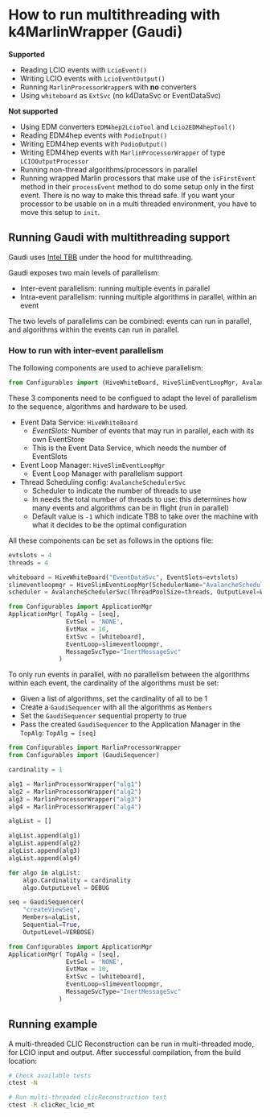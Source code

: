 <!--
Copyright (c) 2019-2023 Key4hep-Project.

This file is part of Key4hep.
See https://key4hep.github.io/key4hep-doc/ for further info.

Licensed under the Apache License, Version 2.0 (the "License");
you may not use this file except in compliance with the License.
You may obtain a copy of the License at

    http://www.apache.org/licenses/LICENSE-2.0

Unless required by applicable law or agreed to in writing, software
distributed under the License is distributed on an "AS IS" BASIS,
WITHOUT WARRANTIES OR CONDITIONS OF ANY KIND, either express or implied.
See the License for the specific language governing permissions and
limitations under the License.
-->
# How to run multithreading with k4MarlinWrapper (Gaudi)

**Supported**
- Reading LCIO events with `LcioEvent()`
- Writing LCIO events with `LcioEventOutput()`
- Running `MarlinProcessorWrapper`s with **no** converters
- Using `whiteboard` as `ExtSvc` (no k4DataSvc or EventDataSvc)

**Not supported**
- Using EDM converters `EDM4hep2LcioTool` and `Lcio2EDM4hepTool()`
- Reading EDM4hep events with `PodioInput()`
- Writing EDM4hep events with `PodioOutput()`
- Writing EDM4hep events with `MarlinProcessorWrapper` of type `LCIOOutputProcessor`
- Running non-thread algorithms/processors in parallel
- Running wrapped Marlin processors that make use of the `isFirstEvent` method in their `processEvent` method to do some setup only in the first event. There is no way to make this thread safe. If you want your processor to be usable on in a multi threaded environment, you have to move this setup to `init`.

## Running Gaudi with multithreading support

Gaudi uses [Intel TBB](https://oneapi-src.github.io/oneTBB/) under the hood for multithreading.

Gaudi exposes two main levels of parallelism:
- Inter-event parallelism: running multiple events in parallel
- Intra-event parallelism: running multiple algorithms in parallel, within an event

The two levels of parallelims can be combined: events can run in parallel, and algorithms within the events can run in parallel.

### How to run with inter-event parallelism

The following components are used to achieve parallelism:

```python
from Configurables import (HiveWhiteBoard, HiveSlimEventLoopMgr, AvalancheSchedulerSvc)
```

These 3 components need to be configued to adapt the level of parallelism to the sequence, algorithms and hardware to be used.

- Event Data Service: `HiveWhiteBoard`
  + *EventSlots*: Number of events that may run in parallel, each with its own EventStore
  + This is the Event Data Service, which needs the number of EventSlots
- Event Loop Manager: `HiveSlimEventLoopMgr`
  + Event Loop Manager with parallelism support
- Thread Scheduling config: `AvalancheSchedulerSvc`
  + Scheduler to indicate the number of threads to use
  + In needs the total number of threads to use: this determines how many events and algorithms can be in flight (run in parallel)
  + Default value is `-1` which indicate TBB to take over the machine with what it decides to be the optimal configuration


All these components can be set as follows in the options file:

```python
evtslots = 4
threads = 4

whiteboard = HiveWhiteBoard("EventDataSvc", EventSlots=evtslots)
slimeventloopmgr = HiveSlimEventLoopMgr(SchedulerName="AvalancheSchedulerSvc", OutputLevel=DEBUG)
scheduler = AvalancheSchedulerSvc(ThreadPoolSize=threads, OutputLevel=WARNING)

from Configurables import ApplicationMgr
ApplicationMgr( TopAlg = [seq],
                EvtSel = 'NONE',
                EvtMax = 10,
                ExtSvc = [whiteboard],
                EventLoop=slimeventloopmgr,
                MessageSvcType="InertMessageSvc"
              )
```

To only run events in parallel, with no parallelism between the algorithms within each event, the cardinality of the algorithms must be set:

- Given a list of algorithms, set the cardinality of all to be 1
- Create a `GaudiSequencer` with all the algorithms as `Members`
- Set the `GaudiSequencer` sequential property to true
- Pass the created `GaudiSequencer` to the Application Manager in the `TopAlg`: `TopAlg = [seq]`

```python
from Configurables import MarlinProcessorWrapper
from Configurables import (GaudiSequencer)

cardinality = 1

alg1 = MarlinProcessorWrapper("alg1")
alg2 = MarlinProcessorWrapper("alg2")
alg3 = MarlinProcessorWrapper("alg3")
alg4 = MarlinProcessorWrapper("alg4")

algList = []

algList.append(alg1)
algList.append(alg2)
algList.append(alg3)
algList.append(alg4)

for algo in algList:
    algo.Cardinality = cardinality
    algo.OutputLevel = DEBUG

seq = GaudiSequencer(
    "createViewSeq",
    Members=algList,
    Sequential=True,
    OutputLevel=VERBOSE)

from Configurables import ApplicationMgr
ApplicationMgr( TopAlg = [seq],
                EvtSel = 'NONE',
                EvtMax = 10,
                ExtSvc = [whiteboard],
                EventLoop=slimeventloopmgr,
                MessageSvcType="InertMessageSvc"
              )
```

## Running example

A multi-threaded CLIC Reconstruction can be run in multi-threaded mode, for LCIO input and output.
After successful compilation, from the build location:

```sh
# Check available tests
ctest -N

# Run multi-threaded clicReconstruction test
ctest -R clicRec_lcio_mt
```
